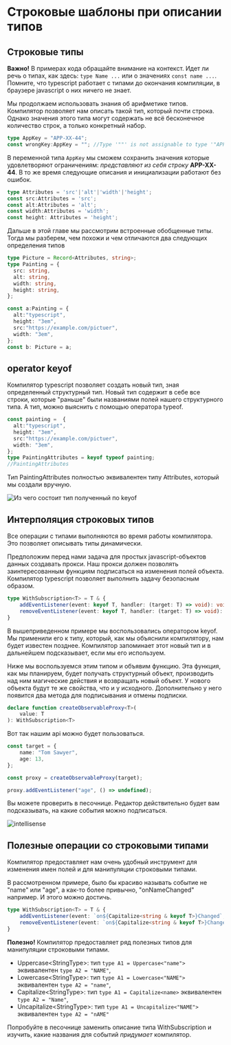 # Строковые шаблоны при описании типов

## Строковые типы

**Важно!** В примерах кода обращайте внимание на контекст. Идет ли речь о типах, как здесь: `type Name ...` или о значениях `const name ...`. Помните, что typescript работает с типами до окончания компиляции, в браузере javascript о них ничего не знает.

Мы продолжаем использовать знания об арифметике типов. Компилятор позволяет нам описать такой тип, который почти строка. Однако значения этого типа могут содержать не всё бесконечное количество строк, а только конкретный набор.

```typescript
type AppKey = "APP-XX-44";
const wrongKey:AppKey = ""; //Type '""' is not assignable to type '"APP-XX-44"'.(2322)
```

В переменной типа `AppKey` мы сможем сохранить значения которые удовлетворяют ограничениям: *представляют из себя строку* **APP-XX-44**. В то же время следующие описания и инициализации работают без ошибок.

```typescript
type Attributes = 'src'|'alt'|'width'|'height';
const src:Attributes = 'src';
const alt:Attributes = 'alt';
const width:Attributes = 'width';
const height: Attributes = 'height';
```

Дальше в этой главе мы рассмотрим встроенные обобщенные типы. Тогда мы разберем, чем похожи и чем отличаются два следующих определения типов

```typescript
type Picture = Record<Attributes, string>;
type Painting = {
  src: string,
  alt: string,
  width: string,
  height: string,
};

const a:Painting = {
  alt:"typescript",
  height: "3em",
  src:"https://example.com/pictuer",
  width: "3em",
};
const b: Picture = a;

```

## operator keyof

Компилятор typescript позволяет создать новый тип, зная определенный структурный тип. Новый тип содержит в себе все строки, которые "раньше" были названиями полей нашего структурного типа. А тип, можно выяснить с помощью оператора typeof.

```typescript
const painting =  {
  alt:"typescript",
  height: "3em",
  src:"https://example.com/pictuer",
  width: "3em",
};
type PaintingAttributes = keyof typeof painting;
//PaintingAttributes

```

Тип PaintingAttributes полностью эквивалентен типу Attributes, который мы создали вручную.

![Из чего состоит тип полученный по keyof]('./assets/Capture.PNG')

## Интерполяция строковых типов

Все операции с типами выполняются во время работы компилятора. Это позволяет описывать типы динамически. 

Предположим перед нами задача для простых javascript-объектов данных создавать прокси. Наш прокси должен позволять заинтересованным функциям подписаться на изменения полей объекта. Компилятор typescript позволяет выполнить задачу безопасным образом.

```typescript
type WithSubscription<T> = T & {
    addEventListener(event: keyof T, handler: (target: T) => void): void;
    removeEventListener(event: keyof T, handler: (target: T) => void): void;
}
```

В вышеприведенном примере мы воспользовались оператором keyof. Мы применили его к типу, который, как мы объяснили компилятору, нам будет известен позднее. Компилятор запоминает этот новый тип и в дальнейшем подсказывает, если мы его используем.

Ниже мы воспользуемся этим типом и объявим функцию. Эта функция, как мы планируем, будет получать структурный объект, производить над ним магические действия и возвращать новый объект. У нового объекта будут те же свойства, что и у исходного. Дополнительно у него появится два метода для подписывания и отмены подписки.

```typescript
declare function createObservableProxy<T>(
    value: T
): WithSubscription<T>
```

Вот так нашим api можно будет пользоваться.

```typescript
const target = {
    name: "Tom Sawyer",
    age: 13,
};

const proxy = createObservableProxy(target);

proxy.addEventListener("age", () => undefined);

```

Вы можете проверить в песочнице. Редактор действительно будет вам подсказывать, на какие события можно подписаться.

![intellisense]('./assets/Capture2.PNG')

## Полезные операции со строковыми типами

Компилятор предоставляет нам очень удобный инструмент для изменения имен полей и для манипуляции строковыми типами.

В рассмотренном примере, было бы красиво называть событие не "name" или "age", а как-то более привычно, "onNameChanged" например. И этого можно достичь. 

```typescript
type WithSubscription<T> = T & {
    addEventListener(event: `on${Capitalize<string & keyof T>}Changed`, handler: (target: T) => void): void;
    removeEventListener(event: `on${Capitalize<string & keyof T>}Changed`, handler: (target: T) => void): void;
}
```

**Полезно!** Компилятор предоставляет ряд полезных типов для манипуляции строковыми типами.

* Uppercase&lt;StringType>: тип `type A1 = Uppercase<"name">` эквивалентен `type A2 = "NAME"`,
* Lowercase&lt;StringType>: тип `type A1 = Lowercase<"NAME">` эквивалентен `type A2 = "name"`,
* Capitalize&lt;StringType>: тип `type A1 = Capitalize<name>` эквивалентен `type A2 = "Name"`,
* Uncapitalize&lt;StringType>: тип `type A1 = Uncapitalize<"NAME">` эквивалентен `type A2 = "nAME"`

Попробуйте в песочнице заменить описание типа WithSubscription и изучить, какие названия для событий *придумает* компилятор.
